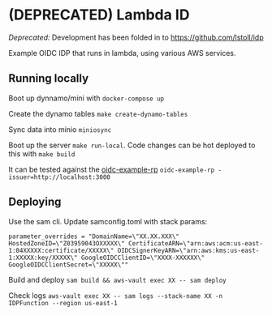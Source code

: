 # (DEPRECATED) Lambda ID

*Deprecated:* Development has been folded in to https://github.com/lstoll/idp

Example OIDC IDP that runs in lambda, using various AWS services.

## Running locally

Boot up dynnamo/mini with `docker-compose up`

Create the dynamo tables `make create-dynamo-tables`

Sync data into minio `miniosync`

Boot up the server `make run-local`. Code changes can be hot deployed to this with `make build`

It can be tested against the [oidc-example-rp](https://github.com/pardot/oidc/tree/ffcb728ee49b67764cb78e993f28f26e8b58e9d4/cmd/oidc-example-rp) `oidc-example-rp -issuer=http://localhost:3000`

## Deploying

Use the sam cli. Update samconfig.toml with stack params:

`parameter_overrides = "DomainName=\"XX.XX.XXX\" HostedZoneID=\"Z03959043OXXXXX\" CertificateARN=\"arn:aws:acm:us-east-1:04XXXXX:certificate/XXXXX\" OIDCSignerKeyARN=\"arn:aws:kms:us-east-1:XXXXX:key/XXXXX\" GoogleOIDCClientID=\"XXXX-XXXXXX\" GoogleOIDCClientSecret=\"XXXXX\""`

Build and deploy `sam build && aws-vault exec XX -- sam deploy`

Check logs `aws-vault exec XX -- sam logs --stack-name XX -n IDPFunction --region us-east-1`
